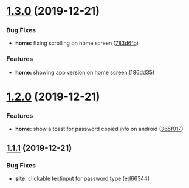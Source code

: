 # [1.3.0](https://github.com/patlux/masterpassword-mobile-app/compare/v1.2.0...v1.3.0) (2019-12-21)


### Bug Fixes

* **home:** fixing scrolling on home screen ([783d6fb](https://github.com/patlux/masterpassword-mobile-app/commit/783d6fb8d2aeeec04c21afb00cb20d4613126dd7))


### Features

* **home:** showing app version on home screen ([186dd35](https://github.com/patlux/masterpassword-mobile-app/commit/186dd351948437c32d9bf49f157fb021595c226a))

# [1.2.0](https://github.com/patlux/masterpassword-mobile-app/compare/v1.1.1...v1.2.0) (2019-12-21)


### Features

* **home:** show a toast for password copied info on android ([365f017](https://github.com/patlux/masterpassword-mobile-app/commit/365f01715e64bfd764d18ac7b17cd9748037bfd6))

## [1.1.1](https://github.com/patlux/masterpassword-mobile-app/compare/v1.1.0...v1.1.1) (2019-12-21)


### Bug Fixes

* **site:** clickable textinput for password type ([ed66344](https://github.com/patlux/masterpassword-mobile-app/commit/ed6634440f7ccecda260be929e2b3e24b4822078))
